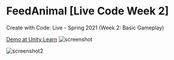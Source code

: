 # FeedAnimal [Live Code Week 2]
Create with Code: Live - Spring 2021 (Week 2: Basic Gameplay)

[Demo at Unity Learn](https://play.unity.com/mg/other/week-2-basic-gameplay-1)
![screenshot](https://user-images.githubusercontent.com/62642278/120223801-c27e8b00-c274-11eb-85b9-89a4420c0361.PNG)

![screenshot2](https://user-images.githubusercontent.com/62642278/120223804-c3afb800-c274-11eb-880c-8803b6e051d6.PNG)

